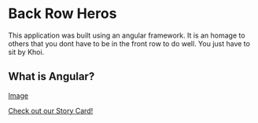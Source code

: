 # Back Row Heros

This application was built using an angular framework.
It is an homage to others that you dont have to be in the front row to do well.
You just have to sit by Khoi.

## What is Angular?
[Image](https://www.ngdevelop.tech/wp-content/uploads/2017/12/Angular_Architecture.png)

[Check out our Story Card!](https://gist.github.com/tgwisdom/a3ed88718e4b0d9567435fa448f34730)
